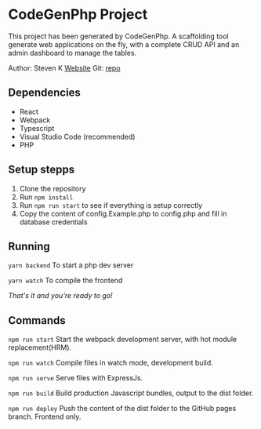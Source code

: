 # CodeGenPhp Project

This project has been generated by CodeGenPhp. A scaffolding tool generate web applications on the fly, with a complete
CRUD API and an admin dashboard to manage the tables. 

Author: Steven K [Website](https://stevenkoerts.nl/)
Git: [repo](https://github.com/Steven24K/CodeGenPHP)


## Dependencies 
- React
- Webpack
- Typescript
- Visual Studio Code (recommended)
- PHP

## Setup stepps 
1. Clone the repository 
2. Run `npm install`
3. Run `npm run start` to see if everything is setup correctly
4. Copy the content of config.Example.php to config.php and fill in database credentials

## Running 
`yarn backend` To start a php dev server 

`yarn watch` To compile the frontend

*That's it and you're ready to go!*

## Commands 
`npm run start` Start the webpack development server, with hot module replacement(HRM). 

`npm run watch` Compile files in watch mode, development build. 

`npm run serve` Serve files with ExpressJs. 

`npm run build` Build production Javascript bundles, output to the dist folder. 

`npm run deploy` Push the content of the dist folder to the GitHub pages branch. Frontend only.
